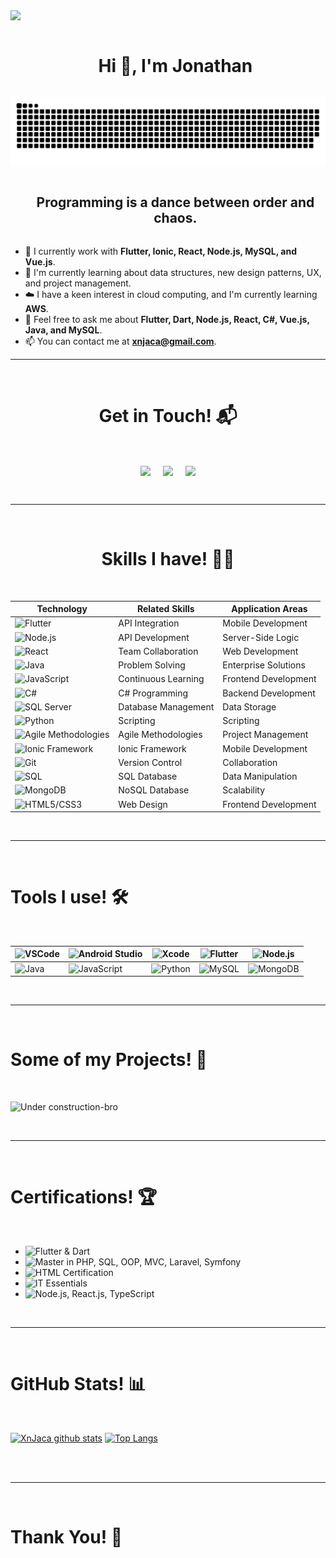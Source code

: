<!--horizontal divider(gradiant)-->
<img src="https://user-images.githubusercontent.com/73097560/115834477-dbab4500-a447-11eb-908a-139a6edaec5c.gif">

<!--h1 without bottom border-->
<div id="user-content-toc">
  <ul align="center">
    <summary><h1 style="display: inline-block">Hi 👋, I'm Jonathan</h1></summary>
  </ul>
</div>


<!--- snake -->
<div align="center">
  <img  src="https://github.com/1999AZZAR/1999AZZAR/blob/main/resources/img/grid-snake.svg"
       alt="snake" /></a>
</div>


<!--h2 without bottom border-->
<div id="user-content-toc">
  <ul align="center">
    <summary><h2 style="display: inline-block">Programming is a dance between order and chaos.</h2></summary>
  </ul>
</div>


<!--Intro start-->
- 🔭 I currently work with **Flutter, Ionic, React, Node.js, MySQL, and Vue.js**.
- 🌱 I'm currently learning about data structures, new design patterns, UX, and project management.
- ☁️ I have a keen interest in cloud computing, and I'm currently learning **AWS**.
- 💬 Feel free to ask me about **Flutter, Dart, Node.js, React, C#, Vue.js, Java, and MySQL**.
- 📫 You can contact me at **xnjaca@gmail.com**.
<!--Intro end-->



<hr>
<Br>
<h1 align="center">Get in Touch! 📬</h1>
<Br>
<p align="center">
<a href="https://www.linkedin.com/in/xnjaca/" target="blank"><img align="center" src="https://img.shields.io/badge/Jonathan Cruz-0077B5?style=for-the-badge&logo=linkedin&logoColor=white" /></a> &nbsp;&nbsp;&nbsp;  <a href="mailto:xnjaca@gmail.com" target="blank"><img align="center" src="https://img.shields.io/badge/xnjaca@gmail.com-D14836?style=for-the-badge&logo=gmail&logoColor=white" /></a>    &nbsp;&nbsp;&nbsp;       <a href="https://www.github.com/XnJaca" target="blank"><img align="center" src="https://img.shields.io/badge/xnjaca-100000?style=for-the-badge&logo=github&logoColor=white" /></a>
</p>
  
<Br>
<hr>
<Br>
<h1 align="center">Skills I have! 🤸‍♂</h1>
<Br>

| Technology | Related Skills | Application Areas |
|------------|----------------|------------------|
| ![Flutter](https://img.shields.io/badge/Flutter-brightgreen?style=for-the-badge&logo=flutter&logoColor=white) | API Integration | Mobile Development |
| ![Node.js](https://img.shields.io/badge/Node.js-brightgreen?style=for-the-badge&logo=node.js&logoColor=white) | API Development | Server-Side Logic |
| ![React](https://img.shields.io/badge/React-brightgreen?style=for-the-badge&logo=react&logoColor=white) | Team Collaboration | Web Development |
| ![Java](https://img.shields.io/badge/Java-brightgreen?style=for-the-badge&logo=java&logoColor=white) | Problem Solving | Enterprise Solutions |
| ![JavaScript](https://img.shields.io/badge/JavaScript-brightgreen?style=for-the-badge&logo=javascript&logoColor=white) | Continuous Learning | Frontend Development |
| ![C#](https://img.shields.io/badge/C%23-brightgreen?style=for-the-badge&logo=c-sharp&logoColor=white) | C# Programming | Backend Development |
| ![SQL Server](https://img.shields.io/badge/SQL%20Server-brightgreen?style=for-the-badge&logo=microsoft-sql-server&logoColor=white) | Database Management | Data Storage |
| ![Python](https://img.shields.io/badge/Python-brightgreen?style=for-the-badge&logo=python&logoColor=white) | Scripting | Scripting |
| ![Agile Methodologies](https://img.shields.io/badge/Agile%20Methodologies-brightgreen?style=for-the-badge&logo=agile&logoColor=white) | Agile Methodologies | Project Management |
| ![Ionic Framework](https://img.shields.io/badge/Ionic%20Framework-brightgreen?style=for-the-badge&logo=ionic&logoColor=white) | Ionic Framework | Mobile Development |
| ![Git](https://img.shields.io/badge/Git-brightgreen?style=for-the-badge&logo=git&logoColor=white) | Version Control | Collaboration |
| ![SQL](https://img.shields.io/badge/SQL-brightgreen?style=for-the-badge&logo=sql&logoColor=white) | SQL Database | Data Manipulation |
| ![MongoDB](https://img.shields.io/badge/MongoDB-brightgreen?style=for-the-badge&logo=mongodb&logoColor=white) | NoSQL Database | Scalability |
| ![HTML5/CSS3](https://img.shields.io/badge/HTML5/CSS3-brightgreen?style=for-the-badge&logo=html5&logoColor=white) | Web Design | Frontend Development |

<Br>
<hr>
<Br>
<h1>Tools I use! 🛠️</h1>
<Br>

|![VSCode](https://img.shields.io/badge/VSCode-007ACC?style=for-the-badge&logo=visualstudiocode&logoColor=white)|![Android Studio](https://img.shields.io/badge/Android_Studio-3DDC84?style=for-the-badge&logo=androidstudio&logoColor=white)|![Xcode](https://img.shields.io/badge/Xcode-147EFB?style=for-the-badge&logo=xcode&logoColor=white)|![Flutter](https://img.shields.io/badge/Flutter-02569B?style=for-the-badge&logo=flutter&logoColor=white)|![Node.js](https://img.shields.io/badge/Node.js-339933?style=for-the-badge&logo=node.js&logoColor=white)|
|---|---|---|---|---|
|![Java](https://img.shields.io/badge/Java-007396?style=for-the-badge&logo=java&logoColor=white)|![JavaScript](https://img.shields.io/badge/JavaScript-F7DF1E?style=for-the-badge&logo=javascript&logoColor=black)|![Python](https://img.shields.io/badge/Python-3776AB?style=for-the-badge&logo=python&logoColor=white)|![MySQL](https://img.shields.io/badge/MySQL-4479A1?style=for-the-badge&logo=mysql&logoColor=white)|![MongoDB](https://img.shields.io/badge/MongoDB-47A248?style=for-the-badge&logo=mongodb&logoColor=white)|


<Br>
<hr>
<Br>
<h1>Some of my Projects! 🎨</h1>
<Br>

![Under construction-bro](https://github.com/XnJaca/XnJaca/assets/114267678/61b0ebae-b455-4f60-a26a-1947e509f2e4)

<!--
[![ReadMe Card](https://github-readme-stats.vercel.app/api/pin/?username=Aryagm&repo=California_Housing_Prices)](https://github.com/Aryagm/California_Housing_Prices) -->

<Br>
<hr>
<Br>
<h1>Certifications! 🏆</h1>
<Br>

  - ![Flutter & Dart](https://img.shields.io/badge/Flutter%20%26%20Dart-Udemy-02569B?style=for-the-badge&logo=udemy&logoColor=white)
- ![Master in PHP, SQL, OOP, MVC, Laravel, Symfony](https://img.shields.io/badge/Master%20in%20PHP,%20SQL,%20OOP,%20MVC,%20Laravel,%20Symfony-Udemy-3776AB?style=for-the-badge&logo=udemy&logoColor=white)
- ![HTML Certification](https://img.shields.io/badge/HTML%20Certification-W3Schools-E34F26?style=for-the-badge&logo=w3schools&logoColor=white)
- ![IT Essentials](https://img.shields.io/badge/IT%20Essentials-Cisco-1BA0D7?style=for-the-badge&logo=cisco&logoColor=white)
- ![Node.js, React.js, TypeScript](https://img.shields.io/badge/Node.js,%20React.js,%20TypeScript-Udemy-339933?style=for-the-badge&logo=udemy&logoColor=white)

  
 

<Br>
<hr>
<Br>
<h1>GitHub Stats! 📊</h1>
<Br>
  
[![XnJaca github stats](https://github-readme-stats.vercel.app/api?username=XnJaca&show_icons=true&theme=merko)](https://github.com/XnJaca/github-readme-stats) [![Top Langs](https://github-readme-stats.vercel.app/api/top-langs/?username=XnJaca&layout=compact&theme=merko)](https://github.com/XnJaca/github-readme-stats)

 
<Br>
 
  
<Br>
<hr>
<Br>
<h1>Thank You! 🤵 </h1>
<Br>
